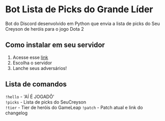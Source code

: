 # Bot Lista de Picks do Grande Líder

Bot do Discord desenvolvido em Python que envia a lista de picks do Seu Creyson de heróis para o jogo Dota 2 

## Como instalar em seu servidor

1. Acesse esse [link](https://discordapp.com/api/oauth2/authorize?client_id=553236585739714560&permissions=0&scope=bot)
2. Escolha o servidor
3. Lanche seus adversários!

## Lista de comandos

`!hello` - 'AÍ É JOGADÔ'  
`!picks` - Lista de picks do SeuCreyson  
`!tier` - Tier de heróis do GameLeap
`!patch` - Patch atual e link do changelog

